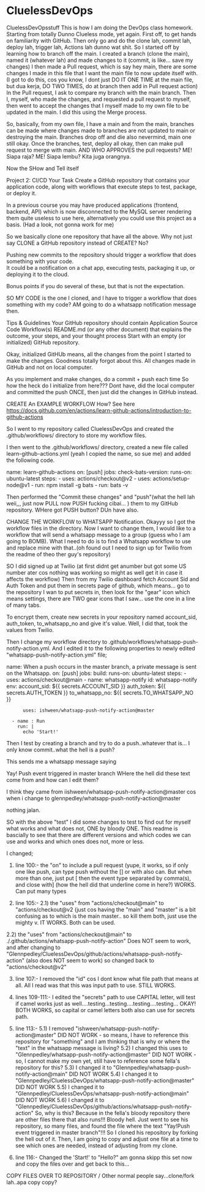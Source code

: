 # CluelessDevOps
CluelessDevOpsstuff
This is how I am doing the DevOps class homework. Starting from totally Dunno Clueless mode, yet again.
First off, to get hands on familiarity with GitHub. Then only go and do the clone lah, commit lah, deploy lah, trigger lah, Actions lah dunno wat shit.
So I started off by learning how to branch off the main.
  I created a branch (clone the main), named it (whatever lah) and made changes to it (commit, is like... save my changes)
I then made a Pull request, which is say hey main, there are some changes I made in this file that I want the main file to now update itself with.
  (I got to do this, cos you know, I dont just DO IT ONE TIME at the main file, but dua kerja, DO TWO TIMES, do at branch then add in Pull request action)
  In the Pull request, I ask to compare my branch with the main branch.
Then I, myself, who made the changes, and requested a pull request to myself, then went to accept the changes that I myself made to my own file to be updated in the main.
  I did this using the Merge process.

So, basically, from my own file, I have a main and from the main, branches can be made where changes made to branches are not updated to main or destroying the main. Branches drop off and die also nevermind, main one still okay. Once the branches, test, deploy all okay, then can make pull request to merge with main. AND WHO APPROVES the pull requests? ME! Siapa raja? ME! Siapa lembu? Kita juga orangnya.

Now the SHow and Tell itself

Project 2: CI/CD
Your Task
Create a GitHub repository that contains your application code, 
along with workflows that execute steps to 
test, 
package, or 
deploy it.


In a previous course you may have produced applications (frontend, backend, API) which is now disconnected to the MySQL server rendering them quite useless to use here,
alternatively you could use this project as a basis. (Had a look, not gonna work for me)

So we basically clone one repository that have all the above. Why not just say CLONE a GitHub repository instead of CREATE? No?




Pushing new commits to the repository should trigger a workflow that 
does something with your code.  
It could be 
a notification on a chat app, 
executing tests, 
packaging it up, or 
deploying it to the cloud. 

Bonus points if you do several of these, but that is not the expectation.



SO MY CODE is the one I cloned, and I have to trigger a workflow that does something with my code?
AM going to do a whatsapp notification message then.




Tips & Guidelines
Your GitHub repository should contain
Application Source Code
Workflow(s)
README.md (or any other document) that explains the outcome, your steps, and your thought process
Start with an empty (or initialized) GitHub repository. 

Okay, initialized GitHUb means, all the changes from the point I started to make the changes. Goodness totally forgot about this. All changes made in GitHub and not on local computer.

As you implement and make changes, do a commit + push each time
So how the heck do I initialize from here??? Dont have, did the local computer and committed the push ONCE, then just did the changes in GitHub instead.



CREATE An EXAMPLE WORKFLOW
How? See here https://docs.github.com/en/actions/learn-github-actions/introduction-to-github-actions

So I went to my repository called CluelessDevOps and created the .github/workflows/ directory to store my workflow files. 

I then went to the .github/workflows/ directory, created a new file called learn-github-actions.yml (yeah I copied the name, so sue me) and added the following code.

name: learn-github-actions
on: [push]
jobs:
  check-bats-version:
    runs-on: ubuntu-latest
    steps:
      - uses: actions/checkout@v2
      - uses: actions/setup-node@v1
      - run: npm install -g bats
      - run: bats -v


Then performed the "Commit these changes" and "push"(what the hell lah weii,,, just now PULL now PUSH fucking cibai... ) them to my GitHub repository. WHere got PUSH button? DUn have also.


CHANGE THE WORKFLOW to WHATSAPP Notification.
Okayyy so I got the workflow files in the directory. Now I want to change them, I would like to a workflow that will send a whatsapp message to a group (guess who I am going to BOMB). What I need to do is to find a Whatsapp workflow to use and replace mine with that..(oh found out I need to sign up for Twilio from the readme of theo ther guy's repository)

SO I did signed up at Twilio (at first didnt get anumber but got some US number ater cos nothing was working so might as well get it in case it affects the workflow)
Then from my Twilio dashboard fetch Account Sid and Auth Token and put them in secrets page of github, which means... go to the repository I wan to put secrets in, then look for the "gear" icon which means settings, there are TWO gear icons that I saw... use the one in a line of many tabs.

To encrypt them, create new secrets in your repository named account_sid, auth_token, to_whatsapp_no and give it's value. Well, I did that, took the values from Twilio.

Then I change my workflow directory to  .github/workflows/whatsapp-push-notify-action.yml.
And I edited it to the following properties to newly edited  "whatsapp-push-notify-action.yml" file;

name: When a push occurs in the master branch, a private message is sent on the Whatsapp.
on: [push]
jobs:
  build:
    runs-on: ubuntu-latest
    steps:
      - uses: actions/checkout@main
      - name: whatsapp-notify
        id: whatsapp-notify
        env:
          account_sid: ${{ secrets.ACCOUNT_SID }}
          auth_token: ${{ secrets.AUTH_TOKEN }}
          to_whatsapp_no: ${{ secrets.TO_WHATSAPP_NO }}

          uses: ishween/whatsapp-push-notify-action@master
      
      - name : Run
        run: |
          echo 'Start!'

Then I test by creating a branch and try to do a push..whatever that is... I only know commit..what the hell is a push?

This sends me a whatsapp message saying

Yay! Push event triggered in master branch
WHere the hell did these text come from and how can I edit them?

I think they came from iishween/whatsapp-push-notify-action@master cos when i change to 
glennpedley/whatsapp-push-notify-action@master

nothing jalan.

SO with the above "test" I did some changes to test to find out for myself what works and what does not, ONE by bloody ONE.
This readme is bascially to see that there are different versions and which codes we can use and works and which ones does not, more or less.

I changed;
1) line 100:-
the "on" to include a pull request (yupe, it works, so if only one like push, can type push without the [] or with also can. But when more than one, just put [ then the event type separated by comma(s), and close with] (how the hell did that underline come in here?)
WORKS. Can put many types

2) line 105:- 
2.1) the "uses" from "actions/checkout@main" to  "actions/checkout@v2 (just cos having the "main" and "master" is a bit confusing as to which is the main master.. so kill them both, just use the mighty v.
IT WORKS. Both can be used. 

2.2) the "uses" from "actions/checkout@main" to ./.github/actions/whatsapp-push-notify-action"
Does NOT seem to work, and after changing to "Glennpedley/CluelessDevOps/github/actions/whatsapp-push-notify-action" (also does NOT seem to work) so changed back to  "actions/checkout@v2"

3) line 107:-
I removed the "id" cos I dont know what file path that means at all. All I read was that this was input path to use.
STILL WORKS.

4) lines 109-111:-
I edited the "secrets" path to use CAPITAL letter, will test if camel works just as well....testing...testing....testing....testing...
OKAY! BOTH WORKS, so capital or camel letters both also can use for secrets path.

5) line 113:-
5.1) I removed "ishween/whatsapp-push-notify-action@master"
DID NOT WORK - so means, I have to reference this repository for "something" and I am thinking that is why or where the "text" in the whatsapp message is living?
5.2) I changed this uses to "Glennpedley/whatsapp-push-notify-action@master"
DID NOT WORK - so, I cannot make my own yet, still have to reference some fella's repository for this?
5.3) I changed it to "Glennpedley/whatsapp-push-notify-action@main" 
DID NOT WORK
5.4) I changed it to "Glennpedley/CluelessDevOps/whatsapp-push-notify-action@master"
DID NOT WORK
5.5) I changed it to "Glennpedley/CluelessDevOps/whatsapp-push-notify-action@main"
DID NOT WORK
5.6) I changed it to "Glennpedley/CluelessDevOps/github/actions/whatsapp-push-notify-action"
So, why is this? Because in the fella's bloody repository there are other files there that also runs!!! Bloody hell. Just went to see his repository, so many files, and found the file where the text "Yay!Push event triggered in master branch"!!!
So I cloned his repository by forking the hell out of it. Then, I am going to copy and adjust one file at a time  to see which ones are needed, instead of adjusting from my clone.
6) line 116:-
Changed the 'Start!' to "Hello?" am gonna skipp this set now and copy the files over and get back to this...

COPY FILES OVER TO REPOSITORY / Other normal people say...clone/fork lah..apa copy copy?

